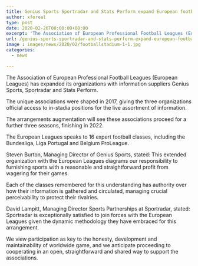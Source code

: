 ```yaml
---
title: Genius Sports Sportradar and Stats Perform expand European football group partnerships
author: xforeal 
type: post
date: 2020-02-26T00:00:00+00:00
excerpt: 'The Association of European Professional Football Leagues (European Leagues) has expanded its organizations with information suppliers Genius Sports, Sportradar and Stats Perform '
url: /genius-sports-sportradar-and-stats-perform-expand-european-football-group-partnerships/
image : images/news/2020/02/footballstadium-1-1.jpg
categories:
  - news

---
```

The Association of European Professional Football Leagues (European Leagues) has expanded its organizations with information suppliers Genius Sports, Sportradar and Stats Perform. 

The unique associations were shaped in 2017, giving the three organizations official access to in-stadia positions for the live assortment of information. 

The arrangements augmentation will see these associations proceed for a further three seasons, finishing in 2022. 

The European Leagues speaks to 16 expert football classes, including the Bundesliga, Liga Portugal and Belgium ProLeague. 

Steven Burton, Managing Director of Genius Sports, stated: This extended organization with the European Leagues diagrams our responsibility to furnishing sports with a reasonable and straightforward profit from wagering for their games. 

Each of the classes remembered for this understanding has authority over how their information is gathered and circulated, managing crucial perceivability to protect their rivalries. 

David Lampitt, Managing Director Sports Partnerships at Sportradar, stated: Sportradar is exceptionally satisfied to join forces with the European Leagues given the dynamic methodology they have embraced for this arrangement. 

We view participation as key to the honesty, development and maintainability of worldwide game, and we anticipate proceeding to cooperating in an open, straightforward and shared way to support the associations.
